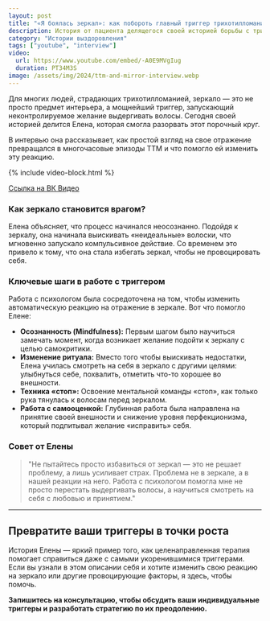 ```yaml
---
layout: post
title: "«Я боялась зеркал»: как побороть главный триггер трихотилломании | Интервью с Еленой"
description: История от пациента делящегося своей историей борьбы с трихотилломанией
category: "Истории выздоровления"
tags: ["youtube", "interview"]
video:
  url: https://www.youtube.com/embed/-A0E9MVgIug
  duration: PT34M3S
image: /assets/img/2024/ttm-and-mirror-interview.webp
---
```



Для многих людей, страдающих трихотилломанией, зеркало — это не просто предмет интерьера, а мощнейший триггер, запускающий неконтролируемое желание выдергивать волосы. Сегодня своей историей делится Елена, которая смогла разорвать этот порочный круг.

В интервью она рассказывает, как простой взгляд на свое отражение превращался в многочасовые эпизоды ТТМ и что помогло ей изменить эту реакцию.

{% include video-block.html %}

<a href="https://vkvideo.ru/video-211245681_456239026" rel="nofollow" target="_blank">Ссылка на ВК Видео</a>

### Как зеркало становится врагом?

Елена объясняет, что процесс начинался неосознанно. Подойдя к зеркалу, она начинала выискивать «неидеальные» волоски, что мгновенно запускало компульсивное действие. Со временем это привело к тому, что она стала избегать зеркал, чтобы не провоцировать себя.

### Ключевые шаги в работе с триггером

Работа с психологом была сосредоточена на том, чтобы изменить автоматическую реакцию на отражение в зеркале. Вот что помогло Елене:

* **Осознанность (Mindfulness):** Первым шагом было научиться замечать момент, когда возникает желание подойти к зеркалу с целью самокритики.
* **Изменение ритуала:** Вместо того чтобы выискивать недостатки, Елена училась смотреть на себя в зеркало с другими целями: улыбнуться себе, похвалить, отметить что-то хорошее во внешности.
* **Техника «стоп»:** Освоение ментальной команды «стоп», как только рука тянулась к волосам перед зеркалом.
* **Работа с самооценкой:** Глубинная работа была направлена на принятие своей внешности и снижение уровня перфекционизма, который подпитывал желание «исправить» себя.

### Совет от Елены

> "Не пытайтесь просто избавиться от зеркал — это не решает проблему, а лишь усиливает страх. Проблема не в зеркале, а в нашей реакции на него. Работа с психологом помогла мне не просто перестать выдергивать волосы, а научиться смотреть на себя с любовью и принятием."

---

## Превратите ваши триггеры в точки роста

История Елены — яркий пример того, как целенаправленная терапия помогает справиться даже с самыми укоренившимися триггерами. Если вы узнали в этом описании себя и хотите изменить свою реакцию на зеркало или другие провоцирующие факторы, я здесь, чтобы помочь.

**Запишитесь на консультацию, чтобы обсудить ваши индивидуальные триггеры и разработать стратегию по их преодолению.**
